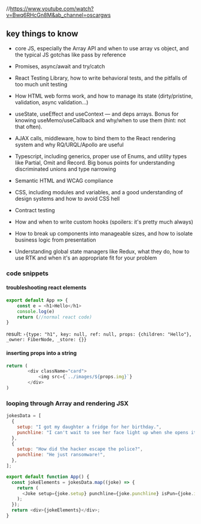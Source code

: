 //https://www.youtube.com/watch?v=Bwq6RHcGn8M&ab_channel=oscargws

## key things to know

- core JS, especially the Array API and when to use array vs object, and the typical JS gotchas like pass by reference
- Promises, async/await and try/catch
- React Testing Library, how to write behavioral tests, and the pitfalls of too much unit testing
- How HTML web forms work, and how to manage its state (dirty/pristine, validation, async validation...)
- useState, useEffect and useContext — and deps arrays. Bonus for knowing useMemo/useCallback and why/when to use them (hint: not that often).
- AJAX calls, middleware, how to bind them to the React rendering system and why RQ/URQL/Apollo are useful
- Typescript, including generics, proper use of Enums, and utility types like Partial, Omit and Record. Big bonus points for understanding discriminated unions and type narrowing
- Semantic HTML and WCAG compliance
- CSS, including modules and variables, and a good understanding of design systems and how to avoid CSS hell
- Contract testing

- How and when to write custom hooks (spoilers: it's pretty much always)
- How to break up components into manageable sizes, and how to isolate business logic from presentation
- Understanding global state managers like Redux, what they do, how to use RTK and when it's an appropriate fit for your problem

### code snippets

#### troubleshooting react elements

```js
export default App => {
    const e = <h1>Hello</h1>
    console.log(e)
    return (//normal react code)
}
```

result: `›{type: "h1", key: null, ref: null, props: {children: "Hello"}, _owner: FiberNode, _store: {}}`

#### inserting props into a string

```js
return (
        <div className="card">
            <img src={`../images/${props.img}`}
        </div>
)
```

### looping through Array and rendering JSX

```js
jokesData = [
  {
    setup: "I got my daughter a fridge for her birthday.",
    punchline: "I can't wait to see her face light up when she opens it.",
  },
  {
    setup: "How did the hacker escape the police?",
    punchline: "He just ransomware!",
  },
];

export default function App() {
  const jokeElements = jokesData.map((joke) => {
    return (
      <Joke setup={joke.setup} punchline={joke.punchline} isPun={joke.isPun} />
    );
  });
  return <div>{jokeElements}</div>;
}
```
